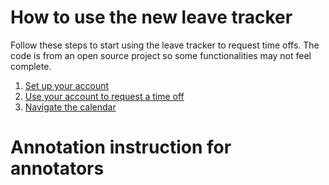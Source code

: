 # How to use the new leave tracker

Follow these steps to start using the leave tracker to request time offs. The code is from an open source project so some functionalities may not feel complete. 
 1. [Set up your account](leaves.md)
 2. [Use your account to request a time off](http://example.com/)
 3. [Navigate the calendar](http://example.com/)

# Annotation instruction for annotators



<!--stackedit_data:
eyJoaXN0b3J5IjpbNTYwMzcyNjY2LC01MzE2MTUyODMsLTUxMD
k0NDI2NCwtMTU5OTkxNjAyMSw4NjkzMjMyNDZdfQ==
-->